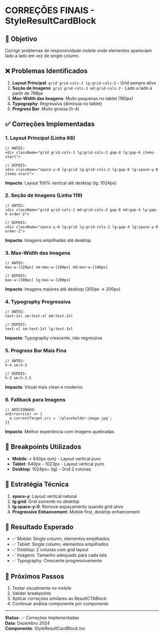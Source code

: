 # CORREÇÕES FINAIS - StyleResultCardBlock

## 🎯 Objetivo
Corrigir problemas de responsividade mobile onde elementos apareciam lado a lado em vez de single column.

## ❌ Problemas Identificados
1. **Layout Principal**: `grid grid-cols-1 lg:grid-cols-2` - Grid sempre ativo
2. **Seção de Imagens**: `grid grid-cols-1 md:grid-cols-2` - Lado a lado a partir de 768px
3. **Max-Width das Imagens**: Muito pequenas no tablet (180px)
4. **Typography**: Regressiva (diminuía no tablet)
5. **Progress Bar**: Muito grossa (h-4)

## ✅ Correções Implementadas

### 1. Layout Principal (Linha 88)
```tsx
// ANTES:
<div className="grid grid-cols-1 lg:grid-cols-2 gap-8 lg:gap-6 items-start">

// DEPOIS:
<div className="space-y-8 lg:grid lg:grid-cols-2 lg:gap-6 lg:space-y-0 items-start">
```
**Impacto**: Layout 100% vertical até desktop (lg: 1024px)

### 2. Seção de Imagens (Linha 119)
```tsx
// ANTES:
<div className="grid grid-cols-1 md:grid-cols-2 gap-6 md:gap-4 lg:gap-6 order-2">

// DEPOIS:
<div className="space-y-6 lg:grid lg:grid-cols-2 lg:gap-4 lg:space-y-0 order-2">
```
**Impacto**: Imagens empilhadas até desktop

### 3. Max-Width das Imagens
```tsx
// ANTES:
max-w-[320px] sm:max-w-[280px] md:max-w-[180px]

// DEPOIS:
max-w-[300px] lg:max-w-[200px]
```
**Impacto**: Imagens maiores até desktop (300px → 200px)

### 4. Typography Progressiva
```tsx
// ANTES:
text-2xl sm:text-xl md:text-2xl

// DEPOIS:
text-xl sm:text-2xl lg:text-3xl
```
**Impacto**: Typography crescente, não regressiva

### 5. Progress Bar Mais Fina
```tsx
// ANTES:
h-4 sm:h-3

// DEPOIS:
h-2 sm:h-2.5
```
**Impacto**: Visual mais clean e moderno

### 6. Fallback para Imagens
```tsx
// ADICIONADO:
onError={(e) => {
  e.currentTarget.src = '/placeholder-image.jpg';
}}
```
**Impacto**: Melhor experiência com imagens quebradas

## 📱 Breakpoints Utilizados
- **Mobile**: < 640px (sm) - Layout vertical puro
- **Tablet**: 640px - 1023px - Layout vertical puro  
- **Desktop**: 1024px+ (lg) - Grid 2 colunas

## 🔧 Estratégia Técnica
1. **space-y**: Layout vertical natural
2. **lg:grid**: Grid somente no desktop
3. **lg:space-y-0**: Remove espaçamento quando grid ativo
4. **Progressive Enhancement**: Mobile first, desktop enhancement

## 🎯 Resultado Esperado
- ✅ Mobile: Single column, elementos empilhados
- ✅ Tablet: Single column, elementos empilhados
- ✅ Desktop: 2 colunas com grid layout
- ✅ Imagens: Tamanho adequado para cada tela
- ✅ Typography: Crescente progressivamente

## 📝 Próximos Passos
1. Testar visualmente no mobile
2. Validar breakpoints
3. Aplicar correções similares ao ResultCTABlock
4. Continuar análise componente por componente

---
**Status**: ✅ Correções Implementadas  
**Data**: Dezembro 2024  
**Componente**: StyleResultCardBlock.tsx
